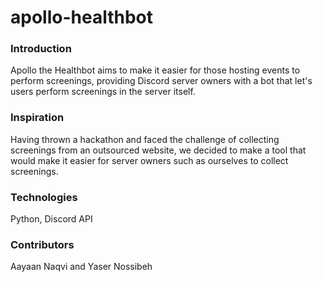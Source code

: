 # apollo-healthbot

### Introduction 
Apollo the Healthbot aims to make it easier for those hosting events to perform screenings, providing Discord server owners with a bot that let's users perform screenings in the server itself.

### Inspiration
Having thrown a hackathon and faced the challenge of collecting screenings from an outsourced website, we decided to make a tool that would make it easier for server owners such as ourselves to collect screenings.

### Technologies
Python, Discord API

### Contributors
Aayaan Naqvi and Yaser Nossibeh
